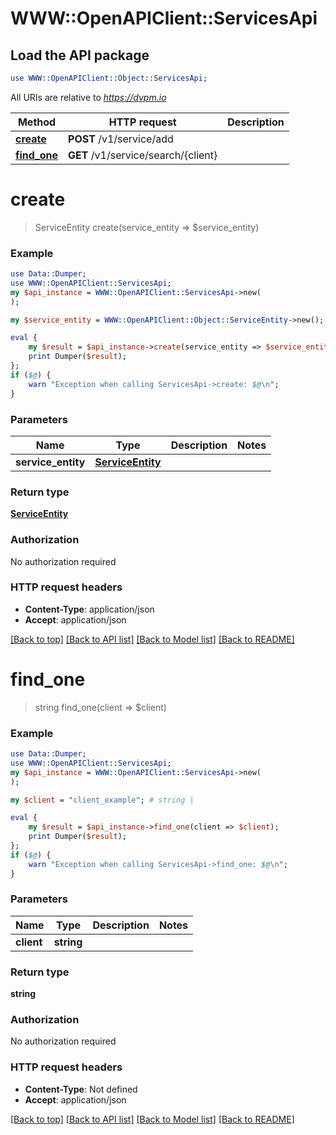 # WWW::OpenAPIClient::ServicesApi

## Load the API package
```perl
use WWW::OpenAPIClient::Object::ServicesApi;
```

All URIs are relative to *https://dvpm.io*

Method | HTTP request | Description
------------- | ------------- | -------------
[**create**](ServicesApi.md#create) | **POST** /v1/service/add | 
[**find_one**](ServicesApi.md#find_one) | **GET** /v1/service/search/{client} | 


# **create**
> ServiceEntity create(service_entity => $service_entity)



### Example 
```perl
use Data::Dumper;
use WWW::OpenAPIClient::ServicesApi;
my $api_instance = WWW::OpenAPIClient::ServicesApi->new(
);

my $service_entity = WWW::OpenAPIClient::Object::ServiceEntity->new(); # ServiceEntity | 

eval { 
    my $result = $api_instance->create(service_entity => $service_entity);
    print Dumper($result);
};
if ($@) {
    warn "Exception when calling ServicesApi->create: $@\n";
}
```

### Parameters

Name | Type | Description  | Notes
------------- | ------------- | ------------- | -------------
 **service_entity** | [**ServiceEntity**](ServiceEntity.md)|  | 

### Return type

[**ServiceEntity**](ServiceEntity.md)

### Authorization

No authorization required

### HTTP request headers

 - **Content-Type**: application/json
 - **Accept**: application/json

[[Back to top]](#) [[Back to API list]](../README.md#documentation-for-api-endpoints) [[Back to Model list]](../README.md#documentation-for-models) [[Back to README]](../README.md)

# **find_one**
> string find_one(client => $client)



### Example 
```perl
use Data::Dumper;
use WWW::OpenAPIClient::ServicesApi;
my $api_instance = WWW::OpenAPIClient::ServicesApi->new(
);

my $client = "client_example"; # string | 

eval { 
    my $result = $api_instance->find_one(client => $client);
    print Dumper($result);
};
if ($@) {
    warn "Exception when calling ServicesApi->find_one: $@\n";
}
```

### Parameters

Name | Type | Description  | Notes
------------- | ------------- | ------------- | -------------
 **client** | **string**|  | 

### Return type

**string**

### Authorization

No authorization required

### HTTP request headers

 - **Content-Type**: Not defined
 - **Accept**: application/json

[[Back to top]](#) [[Back to API list]](../README.md#documentation-for-api-endpoints) [[Back to Model list]](../README.md#documentation-for-models) [[Back to README]](../README.md)


